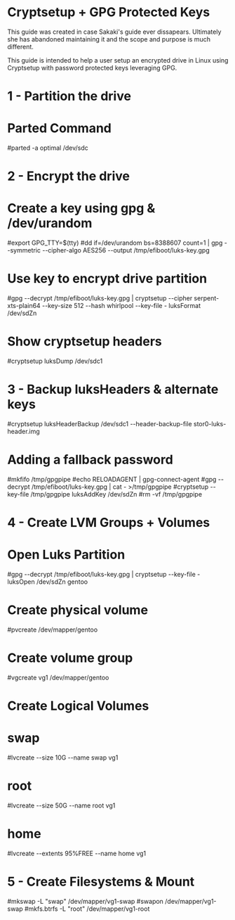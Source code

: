 # Cryptsetup + GPG Protected Keys

This guide was created in case Sakaki's guide ever dissapears. Ultimately she has abandoned maintaining it and the scope and purpose is much different.

This guide is intended to help a user setup an encrypted drive in Linux using Cryptsetup with password protected keys leveraging GPG.


# 1 - Partition the drive

# Parted Command
#parted -a optimal /dev/sdc

# 2 - Encrypt the drive
# Create a key using gpg & /dev/urandom
#export GPG_TTY=$(tty)
#dd if=/dev/urandom bs=8388607 count=1 | gpg --symmetric --cipher-algo AES256 --output /tmp/efiboot/luks-key.gpg

# Use key to encrypt drive partition
#gpg --decrypt /tmp/efiboot/luks-key.gpg | cryptsetup --cipher serpent-xts-plain64 --key-size 512 --hash whirlpool --key-file - luksFormat /dev/sdZn 

# Show cryptsetup headers
#cryptsetup luksDump /dev/sdc1

# 3 - Backup luksHeaders & alternate keys
#cryptsetup luksHeaderBackup /dev/sdc1 --header-backup-file stor0-luks-header.img

# Adding a fallback password
#mkfifo /tmp/gpgpipe
#echo RELOADAGENT | gpg-connect-agent
#gpg --decrypt /tmp/efiboot/luks-key.gpg | cat - >/tmp/gpgpipe
#cryptsetup --key-file /tmp/gpgpipe luksAddKey /dev/sdZn
#rm -vf /tmp/gpgpipe

# 4 - Create LVM Groups + Volumes
# Open Luks Partition
#gpg --decrypt /tmp/efiboot/luks-key.gpg | cryptsetup --key-file - luksOpen /dev/sdZn gentoo

# Create physical volume
#pvcreate /dev/mapper/gentoo

# Create volume group
#vgcreate vg1 /dev/mapper/gentoo 

# Create Logical Volumes
# swap
#lvcreate --size 10G --name swap vg1
# root
#lvcreate --size 50G --name root vg1
# home
#lvcreate --extents 95%FREE --name home vg1

# 5 - Create Filesystems & Mount
#mkswap -L "swap" /dev/mapper/vg1-swap
#swapon /dev/mapper/vg1-swap
#mkfs.btrfs -L "root" /dev/mapper/vg1-root


